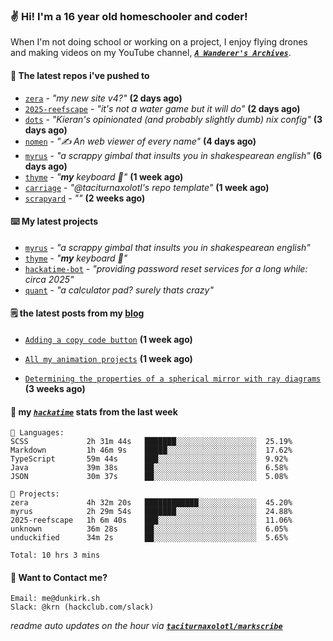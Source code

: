 ### ✌️ Hi! I'm a 16 year old homeschooler and coder!

When I'm not doing school or working on a project, I enjoy flying drones and making videos on my YouTube channel, [**_`A Wanderer's Archives`_**](https://youtube.com/@wanderer.archives).

#### 👷 The latest repos i've pushed to

- [`zera`](https://github.com/taciturnaxolotl/zera) - _"my new site v4?"_ **(2 days ago)**
- [`2025-reefscape`](https://github.com/df1317/2025-reefscape) - _"it's not a water game but it will do"_ **(2 days ago)**
- [`dots`](https://github.com/taciturnaxolotl/dots) - _"Kieran's opinionated (and probably slightly dumb) nix config"_ **(3 days ago)**
- [`nomen`](https://github.com/aramshiva/nomen) - _"✍️ An web viewer of every name"_ **(4 days ago)**
- [`myrus`](https://github.com/taciturnaxolotl/myrus) - _"a scrappy gimbal that insults you in shakespearean english"_ **(6 days ago)**
- [`thyme`](https://github.com/taciturnaxolotl/thyme) - _"**my** keyboard 🫶"_ **(1 week ago)**
- [`carriage`](https://github.com/taciturnaxolotl/carriage) - _"@taciturnaxolotl's repo template"_ **(1 week ago)**
- [`scrapyard`](https://github.com/hackclub/scrapyard) - _""_ **(2 weeks ago)**

#### ⌨️ My latest projects

- [`myrus`](https://github.com/taciturnaxolotl/myrus) - _"a scrappy gimbal that insults you in shakespearean english"_
- [`thyme`](https://github.com/taciturnaxolotl/thyme) - _"**my** keyboard 🫶"_
- [`hackatime-bot`](https://github.com/taciturnaxolotl/hackatime-bot) - _"providing password reset services for a long while: circa 2025"_
- [`quant`](https://github.com/taciturnaxolotl/quant) - _"a calculator pad? surely thats crazy"_

#### 🗒️ the latest posts from my [blog](https://dunkirk.sh)

- [`Adding a copy code button`](https://dunkirk.sh/blog/adding-a-copy-button/) **(1 week ago)**

- [`All my animation projects`](https://dunkirk.sh/blog/my-animations/) **(1 week ago)**

- [`Determining the properties of a spherical mirror with ray diagrams`](https://dunkirk.sh/blog/spherical-ray-diagrams/) **(3 weeks ago)**



#### 📡 my [_`hackatime`_](https://waka.hackclub.com) stats from the last week

```text
💾 Languages:
SCSS             2h 31m 44s   ███████░░░░░░░░░░░░░░░░░░  25.19%
Markdown         1h 46m 9s    █████░░░░░░░░░░░░░░░░░░░░  17.62%
TypeScript       59m 44s      ███░░░░░░░░░░░░░░░░░░░░░░  9.92%
Java             39m 38s      ██░░░░░░░░░░░░░░░░░░░░░░░  6.58%
JSON             30m 37s      ██░░░░░░░░░░░░░░░░░░░░░░░  5.08%

💼 Projects:
zera             4h 32m 20s   ████████████░░░░░░░░░░░░░  45.20%
myrus            2h 29m 54s   ███████░░░░░░░░░░░░░░░░░░  24.88%
2025-reefscape   1h 6m 40s    ███░░░░░░░░░░░░░░░░░░░░░░  11.06%
unknown          36m 28s      ██░░░░░░░░░░░░░░░░░░░░░░░  6.05%
unduckified      34m 2s       ██░░░░░░░░░░░░░░░░░░░░░░░  5.65%

Total: 10 hrs 3 mins
```

#### 📮 Want to Contact me?

```text
Email: me@dunkirk.sh
Slack: @krn (hackclub.com/slack)
```

_readme auto updates on the hour via [**`taciturnaxolotl/markscribe`**](https://github.com/taciturnaxolotl/markscribe)_
